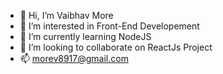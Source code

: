- 👋 Hi, I’m Vaibhav More
- 👀 I’m interested in Front-End Developement
- 🌱 I’m currently learning NodeJS
- 💞️ I’m looking to collaborate on ReactJs Project
- 📫 morev8917@gmail.com

<!---
vaibhav8917/vaibhav8917 is a ✨ special ✨ repository because its `README.md` (this file) appears on your GitHub profile.
You can click the Preview link to take a look at your changes.
--->
